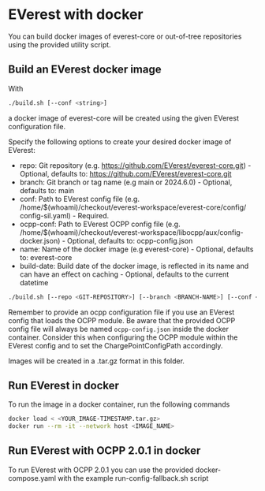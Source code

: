# EVerest with docker

You can build docker images of everest-core or out-of-tree repositories using the provided utility script. 

## Build an EVerest docker image

With 

```bash
./build.sh [--conf <string>]
```

a docker image of everest-core will be created using the given EVerest configuration file.

Specify the following options to create your desired docker image of EVerest:
  
* repo: Git repository (e.g. https://github.com/EVerest/everest-core.git) - Optional, defaults to: https://github.com/EVerest/everest-core.git
* branch: Git branch or tag name (e.g main or 2024.6.0) - Optional, defaults to: main
* conf: Path to EVerest config file (e.g. /home/$(whoami)/checkout/everest-workspace/everest-core/config/ config-sil.yaml) - Required.
* ocpp-conf: Path to EVerest OCPP config file (e.g. /home/$(whoami)/checkout/everest-workspace/libocpp/aux/config-docker.json) - Optional, defaults to: ocpp-config.json
* name: Name of the docker image (e.g everest-core) - Optional, defaults to: everest-core
* build-date: Build date of the docker image, is reflected in its name and can have an effect on caching - Optional, defaults to the current datetime

```bash
./build.sh [--repo <GIT-REPOSITORY>] [--branch <BRANCH-NAME>] [--conf <EVEREST-CONFIG>] [--ocpp-conf <OCPP-CONFIG>] [--name <IMAGE-NAME>] [--build-date 2042]
```
Remember to provide an ocpp configuration file if you use an EVerest config that loads the OCPP module. Be aware that the provided OCPP config file will always be named `ocpp-config.json` inside the docker container. Consider this when configuring the OCPP module within the EVerest config and to set the ChargePointConfigPath accordingly.

Images will be created in a .tar.gz format in this folder.

## Run EVerest in docker

To run the image in a docker container, run the following commands

```bash
docker load < <YOUR_IMAGE-TIMESTAMP.tar.gz>
docker run --rm -it --network host <IMAGE_NAME>
```

## Run EVerest with OCPP 2.0.1 in docker
To run EVerest with OCPP 2.0.1 you can use the provided docker-compose.yaml with the example run-config-fallback.sh script

